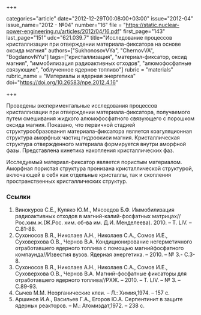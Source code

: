 +++

categories="article"
date="2012-12-29T00:08:00+03:00"
issue="2012-04"
issue_name="2012 - №04"
number="16"
file = "https://static.nuclear-power-engineering.ru/articles/2012/04/16.pdf"
first_page="143"
last_page="151"
udc="621.039.7"
title="Исследование процессов кристаллизации при отверждении материала-фиксатора на основе оксида магния"
authors=["SukhonosovVYa", "ChernovVA", "BogdanovNYu"]
tags=["кристаллизация", "материал-фиксатор, оксид магния", "иммобилизация радиоактивных отходов", "алюмофосфатные связующие", "облученное ядерное топливо"]
rubric = "materials"
rubric_name = "Материалы и ядерная энергетика"
doi="https://doi.org/10.26583/npe.2012.4.16"

+++

Проведены экспериментальные исследования процессов кристаллизации при отверждении материала-фиксатора, получаемого путем смешивания жидкого алюмофосфатного связующего с порошком оксида магния. Показано, что первичной стадией структурообразования материала-фиксатора является коагуляционная структура аморфных частиц гидроокиси магния. Кристаллическая структура отвержденного материала формируется внутри аморфной фазы. Представлена кинетика накопления кристаллических фаз.

Исследуемый материал-фиксатор является пористым материалом. Аморфная пористая структура пронизана кристаллической структурой, включающей в себя как отдельные кристаллы, так и скопления пространственных кристаллических структур.

### Ссылки

1. Винокуров С.Е., Куляко Ю.М., Мясоедов Б.Ф. Иммобилизация радиоактивных отходов в магний-калий-фосфатных матрицах//Рос.хим.ж.(Ж.Рос. хим. об-ва им. Д.И. Менделеева). 2010. – Т. LIV. – С.81-88.
2. Сухоносов В.Я., Николаев А.Н., Николаев С.А., Сомов И.Е., Суховерхова О.В., Чернов В.А. Кондиционирование негерметичного отработавшего ядерного топлива с помощью магнийфосфатного компаунда//Известия вузов. Ядерная энергетика. – 2010. – № 3.- С.3-8.
3. Сухоносов В.Я., Николаев А.Н., Николаев С.А., Сомов И.Е., Суховерхова О.В., Чернов В.А. Магний-фосфатные фиксаторы для отработавшего ядерного топлива//РХЖ. – 2010. – Т. LIV. – № 3. – С.89-93.
4. Сычев М.М. Неорганические клеи. – Л.: Химия,1974. – 157 с.
5. Аршинов И.А., Васильев Г.А., Егоров Ю.А. Серпентинит в защите ядерных реакторов. – М.: Атомиздат,1972. – 238 с.